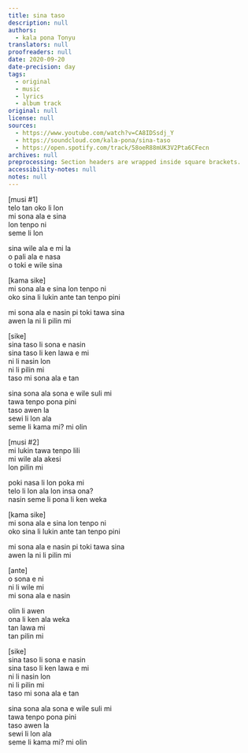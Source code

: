 ```yaml
---
title: sina taso
description: null
authors:
  - kala pona Tonyu
translators: null
proofreaders: null
date: 2020-09-20
date-precision: day
tags:
  - original
  - music
  - lyrics
  - album track
original: null
license: null
sources:
  - https://www.youtube.com/watch?v=CA8IDSsdj_Y
  - https://soundcloud.com/kala-pona/sina-taso
  - https://open.spotify.com/track/58oeR88mUK3V2Pta6CFecn
archives: null
preprocessing: Section headers are wrapped inside square brackets.
accessibility-notes: null
notes: null
---
```


\[musi #1]  \
telo tan oko li lon  \
mi sona ala e sina  \
lon tenpo ni  \
seme li lon

sina wile ala e mi la  \
o pali ala e nasa  \
o toki e wile sina

\[kama sike]  \
mi sona ala e sina lon tenpo ni  \
oko sina li lukin ante tan tenpo pini

mi sona ala e nasin pi toki tawa sina  \
awen la ni li pilin mi

\[sike]  \
sina taso li sona e nasin  \
sina taso li ken lawa e mi  \
ni li nasin lon  \
ni li pilin mi  \
taso mi sona ala e tan

sina sona ala sona e wile suli mi  \
tawa tenpo pona pini  \
taso awen la  \
sewi li lon ala  \
seme li kama mi? mi olin

\[musi #2]  \
mi lukin tawa tenpo lili  \
mi wile ala akesi  \
lon pilin mi

poki nasa li lon poka mi  \
telo li lon ala lon insa ona?  \
nasin seme li pona li ken weka

\[kama sike]  \
mi sona ala e sina lon tenpo ni  \
oko sina li lukin ante tan tenpo pini

mi sona ala e nasin pi toki tawa sina  \
awen la ni li pilin mi

\[ante]  \
o sona e ni  \
ni li wile mi  \
mi sona ala e nasin

olin li awen  \
ona li ken ala weka  \
tan lawa mi  \
tan pilin mi

\[sike]  \
sina taso li sona e nasin  \
sina taso li ken lawa e mi  \
ni li nasin lon  \
ni li pilin mi  \
taso mi sona ala e tan

sina sona ala sona e wile suli mi  \
tawa tenpo pona pini  \
taso awen la  \
sewi li lon ala  \
seme li kama mi? mi olin
